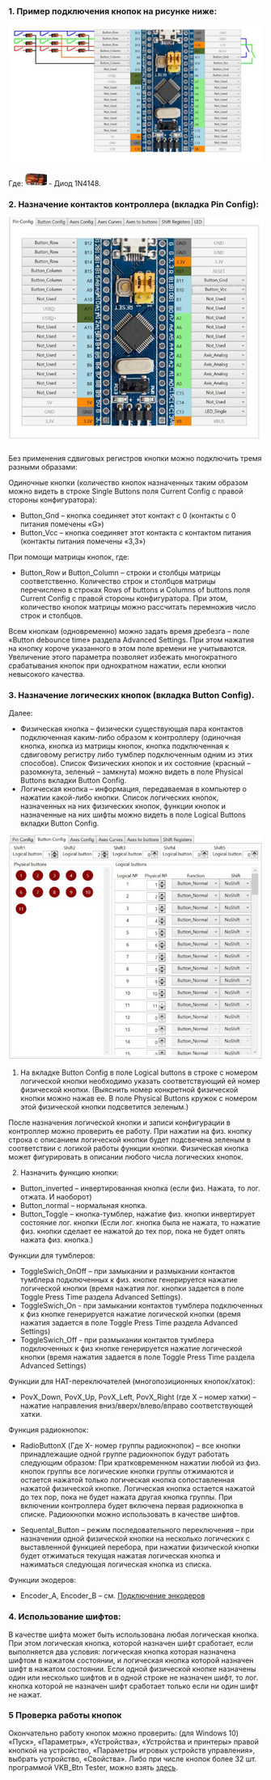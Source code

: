 ### 1. Пример подключения кнопок на рисунке ниже:

![](https://github.com/FreeJoy-Team/FreeJoyConfigurator/blob/master/images/rus_guide/K1.jpg)

Где: ![](https://github.com/FreeJoy-Team/FreeJoyConfigurator/blob/master/images/rus_guide/K1.1.jpg) - Диод 1N4148.

### 2. Назначение контактов контроллера (вкладка Pin Config): 

![](https://github.com/FreeJoy-Team/FreeJoyConfigurator/blob/master/images/rus_guide/K2.jpg)

Без применения сдвиговых регистров кнопки можно подключить тремя разными образами: 

Одиночные кнопки (количество кнопок назначенных таким образом можно видеть в строке Single Buttons поля Current Config с правой стороны конфигуратора):
* Button_Gnd – кнопка соединяет этот контакт с 0 (контакты с 0 питания помечены «G»)
* Button_Vcc – кнопка соединяет этот контакта с контактом питания (контакты питания помечены «3,3»)

При помощи матрицы кнопок, где:

* Button_Row и Button_Column – строки и столбцы матрицы соответственно. Количество строк и столбцов матрицы перечислено в строках Rows of buttons и Columns of buttons поля Current Config с правой стороны конфигуратора. При этом, количество кнопок матрицы можно рассчитать перемножив число строк и столбцов.

Всем кнопкам (одновременно) можно задать время дребезга – поле «Button debounce time» раздела Advanced Settings. При этом нажатия на кнопку короче указанного в этом поле времени не учитываются. Увеличение этого параметра позволяет избежать многократного срабатывания кнопок при однократном нажатии, если кнопки невысокого качества.

### 3. Назначение логических кнопок (вкладка Button Config).

Далее:

* Физическая кнопка – физически существующая пара контактов подключенная каким-либо образом к контроллеру (одиночная кнопка, кнопка из матрицы кнопок, кнопка подключенная к сдвиговому регистру либо тумблер подключенным одним из этих способов). Список Физических кнопок и их состояние (красный – разомкнута, зеленый – замкнута) можно видеть в поле Physical Buttons вкладки Button Config.
* Логическая кнопка – информация, передаваемая в компьютер о нажатии какой-либо кнопки. Список логических кнопок, назначенных на них физических кнопок, функции кнопок и назначенные на них шифты можно видеть в поле Logical Buttons вкладки Button Config.

![](https://github.com/FreeJoy-Team/FreeJoyConfigurator/blob/master/images/rus_guide/K3.jpg)

1. На вкладке Button Config в поле Logical buttons в строке с номером логической кнопки необходимо указать соответствующий ей номер физической кнопки. (Выяснить номер конкретной физической кнопки можно нажав ее. В поле Physical Buttons кружок с номером этой физической кнопки подсветится зеленым.)

После назначения логической кнопки и записи конфигурации в контроллер можно проверить ее работу. При нажатии на физ. кнопку строка с описанием логической кнопки будет подсвечена зеленым в соответствии с логикой работы функции кнопки. Физическая кнопка может фигурировать в описании любого числа логических кнопок.

2. Назначить функцию кнопки:
* Button_inverted – инвертированная кнопка (если физ. Нажата, то лог. отжата. И наоборот)
* Button_normal – нормальная кнопка.
* Button_Toggle – кнопка-тумблер, нажатие физ. кнопки инвертирует состояние лог. кнопки (Если лог. кнопка была не нажата, то нажатие физ. кнопки сделает ее нажатой до тех пор, пока не будет опять нажата физ. кнопка.)

Функции для тумблеров:
* ToggleSwich_OnOff – при замыкании и размыкании контактов тумблера подключенных к физ. кнопке генерируется нажатие логической кнопки (время нажатия лог. кнопки задается в поле Toggle Press Time раздела Advanced Settings).
* ToggleSwich_On - при замыкании контактов тумблера подключенных к физ кнопке генерируется нажатие логической кнопки (время нажатия задается в поле Toggle Press Time раздела Advanced Settings)
* ToggleSwich_Off - при размыкании контактов тумблера подключенных к физ кнопке генерируется нажатие логической кнопки (время нажатия задается в поле Toggle Press Time раздела Advanced Settings)

Функции для HAT-переключателей (многопозиционных кнопок/хаток): 
* PovX_Down, PovX_Up, PovX_Left, PovX_Right (где X – номер хатки) – нажатие направления вниз/вверх/влево/вправо соответствующей хатки.

Функция радиокнопок:
* RadioButtonX (Где X- номер группы радиокнопок) – все кнопки принадлежащие одной группе радиокнопок будут работать следующим образом: При кратковременном нажатии любой из физ. кнопок группы все логические кнопки группы отжимаются и остается нажатой только логическая кнопка сопоставленная нажатой физической кнопке. Логическая кнопка остается нажатой до тех пор, пока не будет нажата другая кнопка группы. При включении контроллера будет включена первая радиокнопка в списке. Радиокнопки можно использовать в качестве шифтов.

* Sequental_Button – режим последовательного переключения – при назначении одной физической кнопки на несколько логических с выставленной функцией перебора, при нажатии физической кнопки будет отжиматься текущая нажатая логическая кнопка и нажиматься следующая логическая кнопка из списка.

Функции экодеров:
* Encoder_A, Encoder_B – см. [Подключение энкодеров](https://github.com/FreeJoy-Team/FreeJoyConfigurator/wiki/Подключение-энкодеров)

### 4. Использование шифтов:
В качестве шифта может быть использована любая логическая кнопка. При этом логическая кнопка, которой назначен шифт сработает, если выполняется два условия: логическая кнопка которая назначена шифтом в нажатом состоянии, и логическая кнопка которой назначен шифт в нажатом состоянии. Если одной физической кнопке назначены один или несколько шифтов и в одной строке не назначен шифт, то лог. кнопка которой не назначен шифт сработает только если ни один шифт не нажат.
### 5 Проверка работы кнопок
Окончательно работу кнопок можно проверить: (для Windows 10) «Пуск», «Параметры», «Устройства», «Устройства и принтеры» правой кнопкой на устройство, «Параметры игровых устройств управления», выбрать устройство, «Свойства». Либо при числе кнопок более 32 шт. программой VKB_Btn Tester, можно взять [здесь](https://github.com/FreeJoy-Team/FreeJoyConfigurator/blob/master/third_party/).
